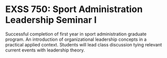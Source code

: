 # EXSS 750: Sport Administration Leadership Seminar I

Successful completion of first year in sport administration graduate program. An introduction of organizational leadership concepts in a practical applied context. Students will lead class discussion tying relevant current events with leadership theory.